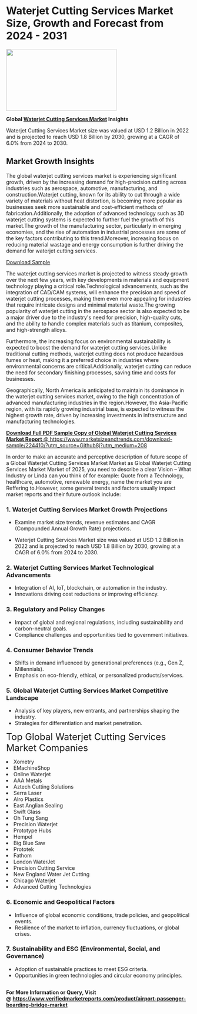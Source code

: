 <H1>Waterjet Cutting Services Market Size, Growth and Forecast from 2024 - 2031</H1><img class="aligncenter size-medium wp-image-584254" src="https://thirdeyenews.in/wp-content/uploads/2024/09/Global-Market-Research-300x168.jpeg" alt="" width="300" height="168" /><p><strong>Global&nbsp;<a href="https://www.marketsizeandtrends.com/download-sample/224410/?utm_source=Github8j?utm_medium=208">Waterjet Cutting Services Market</a> Insights</strong></p><p>Waterjet Cutting Services Market size was valued at USD 1.2 Billion in 2022 and is projected to reach USD 1.8 Billion by 2030, growing at a CAGR of 6.0% from 2024 to 2030.</p><p><h2>Market Growth Insights</h2> <p>The global waterjet cutting services market is experiencing significant growth, driven by the increasing demand for high-precision cutting across industries such as aerospace, automotive, manufacturing, and construction.Waterjet cutting, known for its ability to cut through a wide variety of materials without heat distortion, is becoming more popular as businesses seek more sustainable and cost-efficient methods of fabrication.Additionally, the adoption of advanced technology such as 3D waterjet cutting systems is expected to further fuel the growth of this market.The growth of the manufacturing sector, particularly in emerging economies, and the rise of automation in industrial processes are some of the key factors contributing to this trend.Moreover, increasing focus on reducing material wastage and energy consumption is further driving the demand for waterjet cutting services.</p> <p><a href="#">Download Sample</a></p> <p>The waterjet cutting services market is projected to witness steady growth over the next few years, with key developments in materials and equipment technology playing a critical role.Technological advancements, such as the integration of CAD/CAM systems, will enhance the precision and speed of waterjet cutting processes, making them even more appealing for industries that require intricate designs and minimal material waste.The growing popularity of waterjet cutting in the aerospace sector is also expected to be a major driver due to the industry's need for precision, high-quality cuts, and the ability to handle complex materials such as titanium, composites, and high-strength alloys.</p> <p>Furthermore, the increasing focus on environmental sustainability is expected to boost the demand for waterjet cutting services.Unlike traditional cutting methods, waterjet cutting does not produce hazardous fumes or heat, making it a preferred choice in industries where environmental concerns are critical.Additionally, waterjet cutting can reduce the need for secondary finishing processes, saving time and costs for businesses.</p> <p>Geographically, North America is anticipated to maintain its dominance in the waterjet cutting services market, owing to the high concentration of advanced manufacturing industries in the region.However, the Asia-Pacific region, with its rapidly growing industrial base, is expected to witness the highest growth rate, driven by increasing investments in infrastructure and manufacturing technologies.</p> <p><a href="#"></p><p><span class=""><strong>Download Full PDF Sample Copy of Global Waterjet Cutting Services Market Report</strong> @ <a href="https://www.marketsizeandtrends.com/download-sample/224410/?utm_source=Github8j?utm_medium=208" target="_blank">https://www.marketsizeandtrends.com/download-sample/224410/?utm_source=Github8j?utm_medium=208</a></span></p><p>In order to make an accurate and perceptive description of future scope of a Global&nbsp;Waterjet Cutting Services Market Market as Global&nbsp;Waterjet Cutting Services Market Market of 2025, you need to describe a clear Vision &ndash; What Industry or Linda can you think of for example: Quote from a Technology, healthcare, automotive, renewable energy, name the market you are Reffering to.However, some general trends and factors usually impact market reports and their future outlook include:</p><h3>1.&nbsp;<strong>Waterjet Cutting Services Market Growth Projections</strong></h3><ul><li>Examine market size trends, revenue estimates and CAGR (Compounded Annual Growth Rate) projections.</li><li><p>Waterjet Cutting Services Market size was valued at USD 1.2 Billion in 2022 and is projected to reach USD 1.8 Billion by 2030, growing at a CAGR of 6.0% from 2024 to 2030.</p></li></ul><h3>2.&nbsp;<strong>Waterjet Cutting Services Market Technological Advancements</strong></h3><ul><li>Integration of AI, IoT, blockchain, or automation in the industry.</li><li>Innovations driving cost reductions or improving efficiency.</li></ul><h3>3.&nbsp;<strong>Regulatory and Policy Changes</strong></h3><ul><li>Impact of global and regional regulations, including sustainability and carbon-neutral goals.</li><li>Compliance challenges and opportunities tied to government initiatives.</li></ul><h3>4.&nbsp;<strong>Consumer Behavior Trends</strong></h3><ul><li>Shifts in demand influenced by generational preferences (e.g., Gen Z, Millennials).</li><li>Emphasis on eco-friendly, ethical, or personalized products/services.</li></ul><h3>5.&nbsp;<strong>Global Waterjet Cutting Services Market Competitive Landscape</strong></h3><ul><li>Analysis of key players, new entrants, and partnerships shaping the industry.</li><li>Strategies for differentiation and market penetration.</li></ul><p data-pm-slice="1 1 []"><span style="color: inherit; font-family: inherit; font-size: 25px;">Top Global Waterjet Cutting Services Market Companies</span></p><div class="" data-test-id=""><p><li>Xometry</li><li> EMachineShop</li><li> Online Waterjet</li><li> AAA Metals</li><li> Aztech Cutting Solutions</li><li> Serra Laser</li><li> Alro Plastics</li><li> East Anglian Sealing</li><li> Swift Glass</li><li> Oh Tung Sang</li><li> Precision Waterjet</li><li> Prototype Hubs</li><li> Hempel</li><li> Big Blue Saw</li><li> Prototek</li><li> Fathom</li><li> London WaterJet</li><li> Precision Cutting Service</li><li> New England Water Jet Cutting</li><li> Chicago Waterjet</li><li> Advanced Cutting Technologies</li></p></div><h3>6.&nbsp;<strong>Economic and Geopolitical Factors</strong></h3><ul><li>Influence of global economic conditions, trade policies, and geopolitical events.</li><li>Resilience of the market to inflation, currency fluctuations, or global crises.</li></ul><h3>7.&nbsp;<strong>Sustainability and ESG (Environmental, Social, and Governance)</strong></h3><ul><li>Adoption of sustainable practices to meet ESG criteria.</li><li>Opportunities in green technologies and circular economy principles.</li></ul><h2><strong style="font-size: 14px;">For More Information or Query, Visit @&nbsp;</strong><a style="background-color: #ffffff; font-size: 14px;" href="https://www.marketsizeandtrends.com/report/waterjet-cutting-services-market/" target="_blank">https://www.verifiedmarketreports.com/product/airport-passenger-boarding-bridge-market</a></h2>